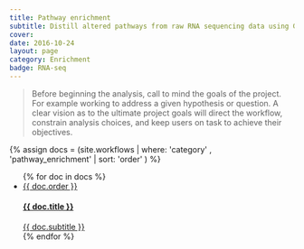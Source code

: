 ```yaml
---
title: Pathway enrichment
subtitle: Distill altered pathways from raw RNA sequencing data using Gene Set enrichment Analysis.
cover:
date: 2016-10-24
layout: page
category: Enrichment
badge: RNA-seq
---
```


> Before beginning the analysis, call to mind the goals of the project. For example working to address a given hypothesis or question. A clear vision as to the ultimate project goals will direct the workflow, constrain analysis choices, and keep users on task to achieve their objectives.

{% assign docs = (site.workflows | where: 'category' , 'pathway_enrichment' | sort: 'order' ) %}

<div class="progress-tracker-wrapper progress-tracker-mobile">
  <ul class="progress-tracker progress-tracker--vertical">
    {% for doc in docs %}    
      <li class="progress-step" >
        <a class="progress-tracker-link" href="{{site.baseurl}}{{ doc.url }}">
          <span class="progress-marker">{{ doc.order }}</span>
          <span class="progress-text">
            <h4 class="progress-title">{{ doc.title }}</h4>
            {{ doc.subtitle }}
          </span>
        </a>
      </li>
    {% endfor %}
  </ul>
</div>

<div id="embed-target"></div>
